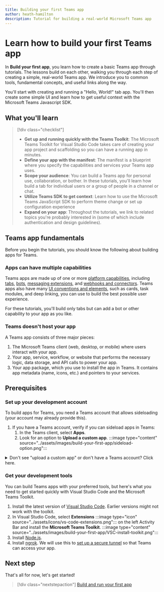 ```yaml
---
title: Building your first Teams app
author: heath-hamilton
description: Tutorial for building a real-world Microsoft Teams app
---
```

# Learn how to build your first Teams app

In **Build your first app**, you learn how to create a basic Teams app through tutorials. The lessons build on each other, walking you through each step of creating a simple, real-world Teams app. We introduce you to common tools, fundamental concepts, and useful links along the way.

You'll start with creating and running a "Hello, World!" tab app. You'll then create some simple UI and learn how to get useful context with the Microsoft Teams Javascript SDK.

## What you'll learn

> [!div class="checklist"]
  >
  > - **Get up and running quickly with the Teams Toolkit**: The Microsoft Teams Toolkit for Visual Studio Code takes care of creating your app project and scaffolding so you can have a running app in minutes.
  > - **Define your app with the manifest**: The manifest is a blueprint where you specify the capabilities and services your Teams app uses.
  > - **Scope your audience**: You can build a Teams app for personal use, collaboration, or bother. In these tutorials, you'll learn how build a tab for individual users or a group of people in a channel or chat.
  > - **Utilize Teams SDK to get context**: Learn how to use the Microsoft Teams JavaScript SDK to perform theme change or set up configuration experience  
  > - **Expand on your app**: Throughout the tutorials, we link to related topics you're probably interested in (some of which include authentication and design guidelines).

## Teams app fundamentals

Before you begin the tutorials, you should know the following about building apps for Teams.

### Apps can have multiple capabilities

Teams apps are made up of one or more [platform capabilities](../concepts/capabilities-overview.md), including [tabs](../tabs/what-are-tabs.md), [bots](../bots/what-are-bots.md ), [messaging extensions](../messaging-extensions/what-are-messaging-extensions.md), and [webhooks and connectors](../webhooks-and-connectors/what-are-webhooks-and-connectors.md). Teams apps also have many [UI conventions and elements](../planning-your-app/teams-ui-conventions.md), such as cards, task modules, and deep linking, you can use to build the best possible user experience.

For these tutorials, you'll build only tabs but can add a bot or other capability to your app as you like.

### Teams doesn't host your app

A Teams app consists of three major pieces:

1. The Microsoft Teams client (web, desktop, or mobile) where users interact with your app.
1. Your app, service, workflow, or website that performs the necessary logic, data storage, and API calls to power your app.
1. Your app package, which you use to install the app in Teams. It contains app metadata (name, icons, etc.) and pointers to your services. 

## Prerequisites

### Set up your development account

To build apps for Teams, you need a Teams account that allows sideloading (your account may already provide this).
1. If you have a Teams account, verify if you can sideload apps in Teams:
    1. In the Teams client, select **Apps**.
    1. Look for an option to **Upload a custom app**.
:::image type="content" source="../assets/images/build-your-first-app/sideload-option.png":::

<details>
  <summary>Don't see "upload a custom app" or don't have a Teams account? Click here.</summary>
Do the following to acuqire an account that allows custom app sideloading:

1. Join [Microsoft 365 developer program](https://developer.microsoft.com/en-us/microsoft-365/dev-program) to get a test account. This will only take 2 minutes.
1. Go through the questionnaire and click on "set up E5 subscription"
:::image type="content" source="../assets/images/build-your-first-app/dev-program-setup.png":::
1. Set your account and passowrd when you finish you should see this. 
:::image type="content" source="../assets/images/build-your-first-app/dev-program-subscription.png":::
1. Use the admininistrator email address and the password you just set up to log into Teams
1. Verify you now have the upload a custom app option
</details>

### Get your development tools

You can build Teams apps with your preferred tools, but here's what you need to get started quickly with Visual Studio Code and the Microsoft Teams Toolkit.

1. Install the latest version of [Visual Studio Code](https://code.visualstudio.com/download). Earlier versions might not work with the toolkit.
1. In Visual Studio Code, select **Extensions** :::image type="icon" source="../assets/icons/vs-code-extensions.png"::: on the left Activity Bar and install the **Microsoft Teams Toolkit**.
:::image type="content" source="../assets/images/build-your-first-app/VSC-install-toolkit.png":::
1. Install [Node.js](https://nodejs.org/en/).
1. Install [ngrok](https://ngrok.com/download). We will use this to [set up a secure tunnel](../concepts/build-and-test/debug.md##locally-hosted) so that Teams can access your app.

## Next step

That's all for now, let's get started!

> [!div class="nextstepaction"]
> [Build and run your first app](../build-your-first-app/build-and-run.md)
